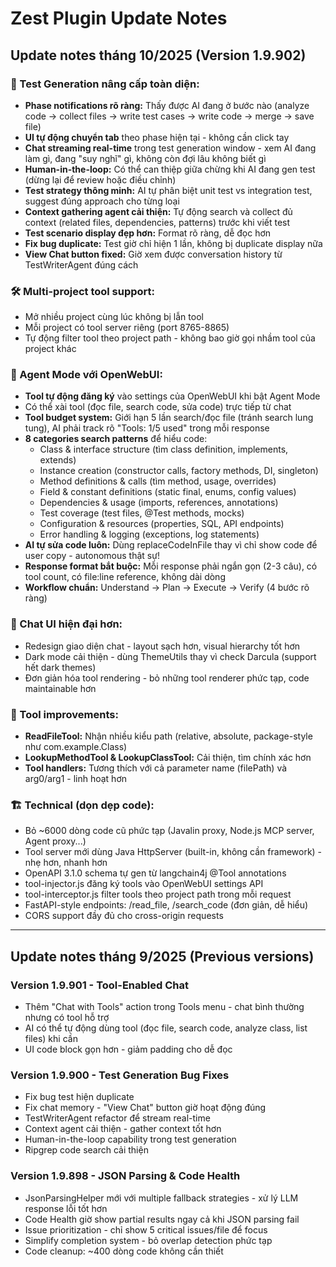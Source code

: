 # Zest Plugin Update Notes

## Update notes tháng 10/2025 (Version 1.9.902)

### 🧪 Test Generation nâng cấp toàn diện:
- **Phase notifications rõ ràng:** Thấy được AI đang ở bước nào (analyze code → collect files → write test cases → write code → merge → save file)
- **UI tự động chuyển tab** theo phase hiện tại - không cần click tay
- **Chat streaming real-time** trong test generation window - xem AI đang làm gì, đang "suy nghĩ" gì, không còn đợi lâu không biết gì
- **Human-in-the-loop:** Có thể can thiệp giữa chừng khi AI đang gen test (dừng lại để review hoặc điều chỉnh)
- **Test strategy thông minh:** AI tự phân biệt unit test vs integration test, suggest đúng approach cho từng loại
- **Context gathering agent cải thiện:** Tự động search và collect đủ context (related files, dependencies, patterns) trước khi viết test
- **Test scenario display đẹp hơn:** Format rõ ràng, dễ đọc hơn
- **Fix bug duplicate:** Test giờ chỉ hiện 1 lần, không bị duplicate display nữa
- **View Chat button fixed:** Giờ xem được conversation history từ TestWriterAgent đúng cách

### 🛠️ Multi-project tool support:
- Mở nhiều project cùng lúc không bị lẫn tool
- Mỗi project có tool server riêng (port 8765-8865)
- Tự động filter tool theo project path - không bao giờ gọi nhầm tool của project khác

### 🤖 Agent Mode với OpenWebUI:
- **Tool tự động đăng ký** vào settings của OpenWebUI khi bật Agent Mode
- Có thể xài tool (đọc file, search code, sửa code) trực tiếp từ chat
- **Tool budget system:** Giới hạn 5 lần search/đọc file (tránh search lung tung), AI phải track rõ "Tools: 1/5 used" trong mỗi response
- **8 categories search patterns** để hiểu code:
  + Class & interface structure (tìm class definition, implements, extends)
  + Instance creation (constructor calls, factory methods, DI, singleton)
  + Method definitions & calls (tìm method, usage, overrides)
  + Field & constant definitions (static final, enums, config values)
  + Dependencies & usage (imports, references, annotations)
  + Test coverage (test files, @Test methods, mocks)
  + Configuration & resources (properties, SQL, API endpoints)
  + Error handling & logging (exceptions, log statements)
- **AI tự sửa code luôn:** Dùng replaceCodeInFile thay vì chỉ show code để user copy - autonomous thật sự!
- **Response format bắt buộc:** Mỗi response phải ngắn gọn (2-3 câu), có tool count, có file:line reference, không dài dòng
- **Workflow chuẩn:** Understand → Plan → Execute → Verify (4 bước rõ ràng)

### 💬 Chat UI hiện đại hơn:
- Redesign giao diện chat - layout sạch hơn, visual hierarchy tốt hơn
- Dark mode cải thiện - dùng ThemeUtils thay vì check Darcula (support hết dark themes)
- Đơn giản hóa tool rendering - bỏ những tool renderer phức tạp, code maintainable hơn

### 🔧 Tool improvements:
- **ReadFileTool:** Nhận nhiều kiểu path (relative, absolute, package-style như com.example.Class)
- **LookupMethodTool & LookupClassTool:** Cải thiện, tìm chính xác hơn
- **Tool handlers:** Tương thích với cả parameter name (filePath) và arg0/arg1 - linh hoạt hơn

### 🏗️ Technical (dọn dẹp code):
- Bỏ ~6000 dòng code cũ phức tạp (Javalin proxy, Node.js MCP server, Agent proxy...)
- Tool server mới dùng Java HttpServer (built-in, không cần framework) - nhẹ hơn, nhanh hơn
- OpenAPI 3.1.0 schema tự gen từ langchain4j @Tool annotations
- tool-injector.js đăng ký tools vào OpenWebUI settings API
- tool-interceptor.js filter tools theo project path trong mỗi request
- FastAPI-style endpoints: /read_file, /search_code (đơn giản, dễ hiểu)
- CORS support đầy đủ cho cross-origin requests

---

## Update notes tháng 9/2025 (Previous versions)

### Version 1.9.901 - Tool-Enabled Chat
- Thêm "Chat with Tools" action trong Tools menu - chat bình thường nhưng có tool hỗ trợ
- AI có thể tự động dùng tool (đọc file, search code, analyze class, list files) khi cần
- UI code block gọn hơn - giảm padding cho dễ đọc

### Version 1.9.900 - Test Generation Bug Fixes
- Fix bug test hiện duplicate
- Fix chat memory - "View Chat" button giờ hoạt động đúng
- TestWriterAgent refactor để stream real-time
- Context agent cải thiện - gather context tốt hơn
- Human-in-the-loop capability trong test generation
- Ripgrep code search cải thiện

### Version 1.9.898 - JSON Parsing & Code Health
- JsonParsingHelper mới với multiple fallback strategies - xử lý LLM response lỗi tốt hơn
- Code Health giờ show partial results ngay cả khi JSON parsing fail
- Issue prioritization - chỉ show 5 critical issues/file để focus
- Simplify completion system - bỏ overlap detection phức tạp
- Code cleanup: ~400 dòng code không cần thiết
